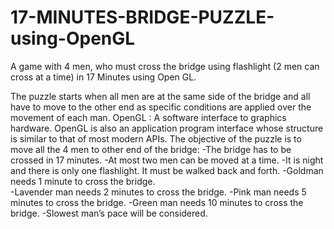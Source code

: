 # 17-MINUTES-BRIDGE-PUZZLE-using-OpenGL
A game with 4 men, who must cross the bridge using flashlight (2 men can cross at a time) in 17 Minutes using Open GL.

The puzzle starts when all men are at the same side of the bridge and all have to move to the other end as specific conditions are applied over the movement of each man.
OpenGL : A software interface to graphics hardware. OpenGL is also an application program interface whose structure is similar to that of most modern APIs.
The objective of the puzzle is to move all the 4 men to other end of the bridge:
-The bridge has to be crossed in 17 minutes.
-At most  two men can be moved at a time. 
-It is night and there is only one flashlight. It must be walked back and forth.
-Goldman needs 1 minute to cross the bridge.    
-Lavender man needs 2 minutes to cross the bridge.
-Pink man needs 5 minutes to cross the bridge.
-Green man needs 10 minutes to cross the bridge.
-Slowest man’s pace will be considered.



